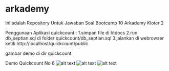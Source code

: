 # arkademy
Ini adalah Repository Untuk Jawaban Soal Bootcamp 10 Arkademy Kloter 2

Penggunaan Aplikasi quickcount :
1.simpan file di htdocs
2.run db_septian.sql di folder quickcount/db_septian.sql
3.jalankan di webrowser ketik http://localhost/quickcount/public

gambar demo di dir quickcount

Demo Quickcount No 6
![alt text](https://github.com/feriferdinan/arkademy/blob/master/quickcount/demo1.png)
![alt text](https://github.com/feriferdinan/arkademy/blob/master/quickcount/demo2.png)
![alt text](https://github.com/feriferdinan/arkademy/blob/master/quickcount/demo3.png)

